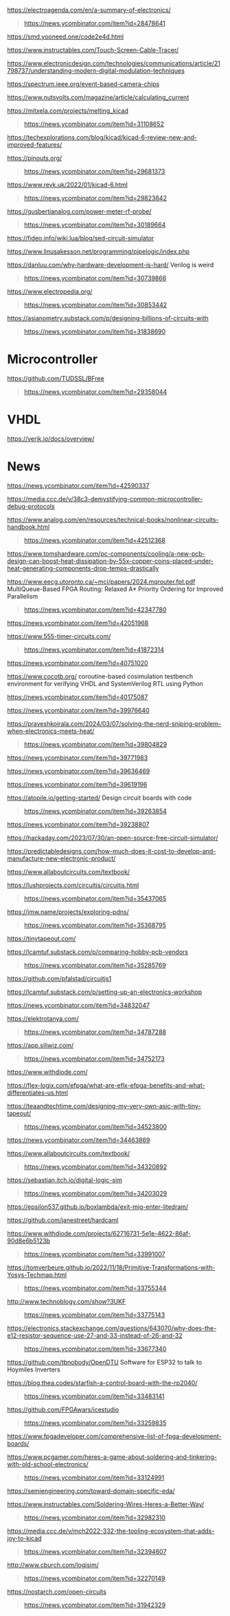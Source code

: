 https://electroagenda.com/en/a-summary-of-electronics/
> https://news.ycombinator.com/item?id=28478641

https://smd.yooneed.one/code2e4d.html

https://www.instructables.com/Touch-Screen-Cable-Tracer/

https://www.electronicdesign.com/technologies/communications/article/21798737/understanding-modern-digital-modulation-techniques

https://spectrum.ieee.org/event-based-camera-chips

https://www.nutsvolts.com/magazine/article/calculating_current

https://mitxela.com/projects/melting_kicad
> https://news.ycombinator.com/item?id=31108652

https://techexplorations.com/blog/kicad/kicad-6-review-new-and-improved-features/

https://pinouts.org/
> https://news.ycombinator.com/item?id=29681373

https://www.revk.uk/2022/01/kicad-6.html
> https://news.ycombinator.com/item?id=29823642

https://gusbertianalog.com/power-meter-rf-probe/
> https://news.ycombinator.com/item?id=30189664

https://fideo.info/wiki.lua/blog/sed-circuit-simulator

https://www.linusakesson.net/programming/pipelogic/index.php

https://danluu.com/why-hardware-development-is-hard/ Verilog is weird
> https://news.ycombinator.com/item?id=30739866

https://www.electropedia.org/
> https://news.ycombinator.com/item?id=30853442

https://asianometry.substack.com/p/designing-billions-of-circuits-with
> https://news.ycombinator.com/item?id=31838690

# Microcontroller
https://github.com/TUDSSL/BFree
> https://news.ycombinator.com/item?id=29358044

# VHDL
https://verik.io/docs/overview/ 

# News
https://news.ycombinator.com/item?id=42590337

https://media.ccc.de/v/38c3-demystifying-common-microcontroller-debug-protocols

https://www.analog.com/en/resources/technical-books/nonlinear-circuits-handbook.html
> https://news.ycombinator.com/item?id=42512368

https://www.tomshardware.com/pc-components/cooling/a-new-pcb-design-can-boost-heat-dissipation-by-55x-copper-coins-placed-under-heat-generating-components-drop-temps-drastically

https://www.eecg.utoronto.ca/~mcj/papers/2024.mqrouter.fpt.pdf MultiQueue-Based FPGA Routing: Relaxed A* Priority Ordering for Improved Parallelism
> https://news.ycombinator.com/item?id=42347780

https://news.ycombinator.com/item?id=42051968

https://www.555-timer-circuits.com/
> https://news.ycombinator.com/item?id=41872314

https://news.ycombinator.com/item?id=40751020

https://www.cocotb.org/ coroutine-based cosimulation testbench environment for verifying VHDL and SystemVerilog RTL using Python

https://news.ycombinator.com/item?id=40175087

https://news.ycombinator.com/item?id=39976640

https://praveshkoirala.com/2024/03/07/solving-the-nerd-sniping-problem-when-electronics-meets-heat/
> https://news.ycombinator.com/item?id=39804829

https://news.ycombinator.com/item?id=39771983

https://news.ycombinator.com/item?id=39636469

https://news.ycombinator.com/item?id=39619196

https://atopile.io/getting-started/ Design circuit boards with code
> https://news.ycombinator.com/item?id=39263854

https://news.ycombinator.com/item?id=39238807

https://hackaday.com/2023/07/30/an-open-source-free-circuit-simulator/

https://predictabledesigns.com/how-much-does-it-cost-to-develop-and-manufacture-new-electronic-product/

https://www.allaboutcircuits.com/textbook/

https://lushprojects.com/circuitjs/circuitjs.html
> https://news.ycombinator.com/item?id=35437065

https://jmw.name/projects/exploring-pdns/
> https://news.ycombinator.com/item?id=35368795

https://tinytapeout.com/

https://lcamtuf.substack.com/p/comparing-hobby-pcb-vendors
> https://news.ycombinator.com/item?id=35285769

https://github.com/pfalstad/circuitjs1

https://lcamtuf.substack.com/p/setting-up-an-electronics-workshop

https://news.ycombinator.com/item?id=34832047

https://elektrotanya.com/
> https://news.ycombinator.com/item?id=34787288

https://app.siliwiz.com/
> https://news.ycombinator.com/item?id=34752173

https://www.withdiode.com/

https://flex-logix.com/efpga/what-are-eflx-efpga-benefits-and-what-differentiates-us.html

https://teaandtechtime.com/designing-my-very-own-asic-with-tiny-tapeout/
> https://news.ycombinator.com/item?id=34523800

https://news.ycombinator.com/item?id=34463869

https://www.allaboutcircuits.com/textbook/
> https://news.ycombinator.com/item?id=34320892

https://sebastian.itch.io/digital-logic-sim
> https://news.ycombinator.com/item?id=34203029

https://epsilon537.github.io/boxlambda/exit-mig-enter-litedram/

https://github.com/janestreet/hardcaml

https://www.withdiode.com/projects/62716731-5e1e-4622-86af-90d8e6b5123b
> https://news.ycombinator.com/item?id=33991007

https://tomverbeure.github.io/2022/11/18/Primitive-Transformations-with-Yosys-Techmap.html
> https://news.ycombinator.com/item?id=33755344

http://www.technoblogy.com/show?3UKF
> https://news.ycombinator.com/item?id=33775143

https://electronics.stackexchange.com/questions/643070/why-does-the-e12-resistor-sequence-use-27-and-33-instead-of-26-and-32
> https://news.ycombinator.com/item?id=33677340

https://github.com/tbnobody/OpenDTU Software for ESP32 to talk to Hoymiles Inverters

https://blog.thea.codes/starfish-a-control-board-with-the-rp2040/
> https://news.ycombinator.com/item?id=33483141

https://github.com/FPGAwars/icestudio
> https://news.ycombinator.com/item?id=33259835

https://www.fpgadeveloper.com/comprehensive-list-of-fpga-development-boards/

https://www.pcgamer.com/heres-a-game-about-soldering-and-tinkering-with-old-school-electronics/
> https://news.ycombinator.com/item?id=33124991

https://semiengineering.com/toward-domain-specific-eda/

https://www.instructables.com/Soldering-Wires-Heres-a-Better-Way/
> https://news.ycombinator.com/item?id=32982310

https://media.ccc.de/v/mch2022-332-the-tooling-ecosystem-that-adds-joy-to-kicad
> https://news.ycombinator.com/item?id=32394607

http://www.cburch.com/logisim/
> https://news.ycombinator.com/item?id=32270149

https://nostarch.com/open-circuits
> https://news.ycombinator.com/item?id=31942329